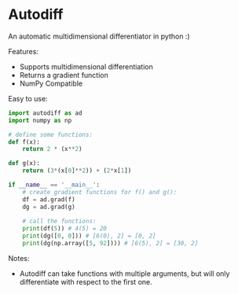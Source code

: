 # Autodiff
An automatic multidimensional differentiator in python :)

Features:
* Supports multidimensional differentiation
* Returns a gradient function
* NumPy Compatible

Easy to use:
```python
import autodiff as ad
import numpy as np

# define some functions:
def f(x):
    return 2 * (x**2)

def g(x):
    return (3*(x[0]**2)) + (2*x[1])

if __name__ == '__main__':
    # create gradient functions for f() and g():
    df = ad.grad(f)
    dg = ad.grad(g)
    
    # call the functions:
    print(df(5)) # 4(5) = 20
    print(dg([0, 0])) # [6(0), 2] = [0, 2]
    print(dg(np.array([5, 92]))) # [6(5), 2] = [30, 2]
```

Notes:
* Autodiff can take functions with multiple arguments, but will only differentiate with respect to the first one.
